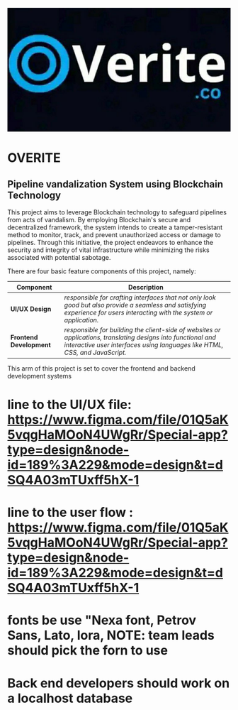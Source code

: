 ![Overrite](./overitelogo.jpg)

# OVERITE
## Pipeline vandalization System using Blockchain Technology

This project aims to leverage Blockchain technology to safeguard pipelines from acts of vandalism. By employing Blockchain's secure and decentralized framework, the system intends to create a tamper-resistant method to monitor, track, and prevent unauthorized access or damage to pipelines. Through this initiative, the project endeavors to enhance the security and integrity of vital infrastructure while minimizing the risks associated with potential sabotage.

There are four basic feature components of this project, namely:

|**Component** | **Description** |
|---|---|
|**UI/UX Design**| *responsible for crafting interfaces that not only look good but also provide a seamless and satisfying experience for users interacting with the system or application.* |
|**Frontend Development**| *responsible for building the client-side of websites or applications, translating designs into functional and interactive user interfaces using languages like HTML, CSS, and JavaScript.* |

This arm of this project is set to cover the frontend and backend development systems


# line to the UI/UX file: https://www.figma.com/file/01Q5aK5vqgHaMOoN4UWgRr/Special-app?type=design&node-id=189%3A229&mode=design&t=dSQ4A03mTUxff5hX-1
# line to the user flow : https://www.figma.com/file/01Q5aK5vqgHaMOoN4UWgRr/Special-app?type=design&node-id=189%3A229&mode=design&t=dSQ4A03mTUxff5hX-1 
# fonts be use "Nexa font, Petrov Sans, Lato, lora, NOTE: team leads should pick the forn to use 
# Back end developers should work on a localhost database 
